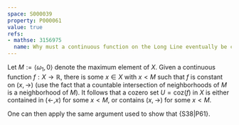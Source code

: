 ```yaml
---
space: S000039
property: P000061
value: true
refs:
- mathse: 3156975
  name: Why must a continuous function on the Long Line eventually be constant?
---
```


Let $M:=\left<\omega_1,0\right>$ denote the maximum element of $X$.
Given a continuous function $f:X\to\mathbb R$, there is some $x\in X$ with $x<M$
such that $f$ is constant on $(x,\rightarrow)$
(use the fact that a countable intersection of neighborhoods of $M$
is a neighborhood of $M$).
It follows that a cozero set $U=\text{coz}(f)$ in $X$
is either contained in $(\leftarrow,x)$ for some $x<M$,
or contains $(x,\rightarrow)$ for some $x<M$.

One can then apply the same argument used to show that {S38|P61}.

